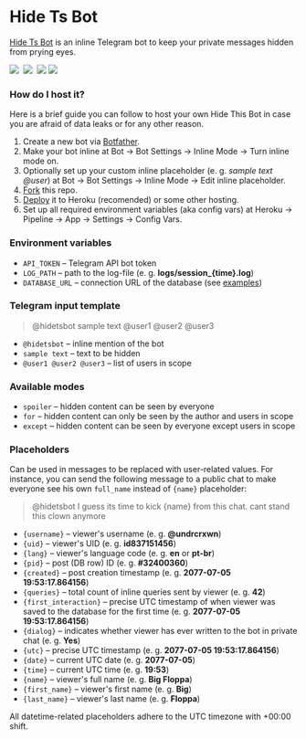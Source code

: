 # Hide Ts Bot
[Hide Ts Bot](https://t.me/hidetsbot) is an inline Telegram bot to keep your private messages hidden from prying eyes.

[![](https://www.codefactor.io/repository/github/TechyShreyansh/Hide-Ts_Bot/badge/master)](https://www.codefactor.io/repository/github/TechyShreyansh/Hide-Ts_Bot/overview/master) 
[![](https://img.shields.io/badge/telegram-@hidetsbot-blue)](https://t.me/hidetsbot) 
[![](https://img.shields.io/badge/community-@hidethisbot__chat-blue)](https://t.me/Tech_Shreyansh2)
[![](https://imgur.com/gYCmw0k)](#)

### How do I host it?
Here is a brief guide you can follow to host your own Hide This Bot in case you are afraid of data leaks or for any other reason.
1. Create a new bot via [Botfather](https://t.me/botfather).
2. Make your bot inline at Bot → Bot Settings → Inline Mode → Turn inline mode on.
3. Optionally set up your custom inline placeholder (e. g. <i>sample text @user</i>) at Bot → Bot Settings → Inline Mode → Edit inline placeholder.
5. [Fork](https://github.com/TechyShreyansh/Hide-Ts_Bot/fork) this repo.
6. [Deploy](https://heroku.com/deploy?template=https://github.com/TechyShreyansh/Hide-Ts_Bot) it to Heroku (recomended) or some other hosting.
7. Set up all required environment variables (aka config vars) at Heroku → Pipeline → App → Settings → Config Vars.

### Environment variables
- `API_TOKEN` – Telegram API bot token
- `LOG_PATH` – path to the log-file (e. g. **logs/session_{time}.log**)
- `DATABASE_URL` – connection URL of the database (see [examples](https://www.prisma.io/docs/reference/database-reference/connection-urls))

### Telegram input template
> @hidetsbot sample text @user1 @user2 @user3
- `@hidetsbot` – inline mention of the bot
- `sample text` – text to be hidden
- `@user1 @user2 @user3` – list of users in scope

### Available modes
- `spoiler` – hidden content can be seen by everyone
- `for` – hidden content can only be seen by the author and users in scope
- `except` – hidden content can be seen by everyone except users in scope

### Placeholders
Can be used in messages to be replaced with user-related values. For instance, you can send the following message to a public chat to make everyone see his own `full_name` instead of `{name}` placeholder:
> @hidetsbot I guess its time to kick {name} from this chat. cant stand this clown anymore
- `{username}` – viewer's username (e. g. **@undrcrxwn**)
- `{uid}` – viewer's UID (e. g. **id837151456**)
- `{lang}` – viewer's language code (e. g. **en** or **pt-br**)
- `{pid}` – post (DB row) ID (e. g. **#32400360**)
- `{created}` – post creation timestamp (e. g. **2077-07-05 19:53:17.864156**)
- `{queries}` – total count of inline queries sent by viewer (e. g. **42**)
- `{first_interaction}` – precise UTC timestamp of when viewer was saved to the database for the first time (e. g. **2077-07-05 19:53:17.864156**)
- `{dialog}` – indicates whether viewer has ever written to the bot in private chat (e. g. **Yes**)
- `{utc}` – precise UTC timestamp (e. g. **2077-07-05 19:53:17.864156**)
- `{date}` – current UTC date (e. g. **2077-07-05**)
- `{time}` – current UTC time (e. g. **19:53**)
- `{name}` – viewer's full name (e. g. **Big Floppa**)
- `{first_name}` – viewer's first name (e. g. **Big**)
- `{last_name}` – viewer's last name (e. g. **Floppa**)

All datetime-related placeholders adhere to the UTC timezone with +00:00 shift.

